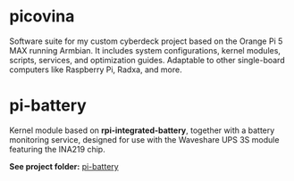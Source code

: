 # picovina
Software suite for my custom cyberdeck project based on the Orange Pi 5 MAX running Armbian. It includes system configurations, kernel modules, scripts, services, and optimization guides. Adaptable to other single-board computers like Raspberry Pi, Radxa, and more.

# pi-battery
Kernel module based on **rpi-integrated-battery**, together with a battery monitoring service, designed for use with the Waveshare UPS 3S module featuring the INA219 chip.

**See project folder:** [pi-battery](./pi-battery)
